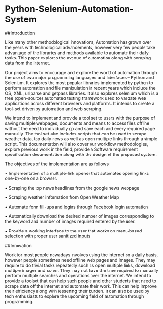 # Python-Selenium-Automation-System

##Introduction

Like many other methodological innovations, Automation has grown over the years with technological advancements, however very few people take advantage of the libraries and methods available to automate their daily tasks. This paper explores the avenue of automation along with scraping data from the internet. 

Our project aims to encourage and explore the world of automation through the use of two major programming languages and interfaces – Python and Selenium. It explores the most popular libraries implemented by python to perform automation and file manipulation in recent years which include the OS, XML, urlparse and getpass libraries. It also explores selenium which is a free (open-source) automated testing framework used to validate web applications across different browsers and platforms. It intends to create a tool-set driven by automation and web scraping. 

We intend to implement and provide a tool set to users with the purpose of saving multiple webpages, documents and means to access files offline without the need to individually go and save each and every required page manually. The tool set also includes scripts that can be used to scrape weather data, top daily news as well as open multiple links through a simple script. This documentation will also cover our workflow methodologies, explore previous work in the field, provide a Software requirement specification documentation along with the design of the proposed system.

The objectives of the implementation are as follows: 

•	Implementation of a multiple-link opener that automates opening links one-by-one on a browser.

•	Scraping the top news headlines from the google news webpage 

•	Scraping weather information from Open Weather Map 

•	Automate form fill-ups and logins through Facebook login automation 

•	Automatically download the desired number of images corresponding to the keyword and number of images required entered by the user. 

•	Provide a working interface to the user that works on menu-based selection with proper user sanitized inputs.

##Innovation

Work for most people nowadays involves using the internet on a daily basis, however people sometimes need offline web pages and images. They may require to do trivial tasks repeatedly such as open multiple links, download multiple images and so on. They may not have the time required to manually perform multiple searches and operations over the internet. We intend to provide a toolset that can help such people and other students that need to scrape data off the internet and automate their work. This can help improve their efficiency along with lessening their burden. It can also be used by tech enthusiasts to explore the upcoming field of automation through programming.
